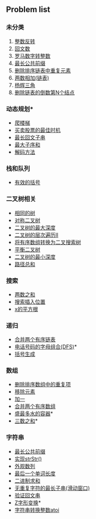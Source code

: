 ## Problem list
### 未分类
1. [整数反转](整数反转/整数反转.md)
2. [回文数](回文数/回文数.md)
3. [罗马数字转整数](罗马数字转整数/罗马数字转整数.md)
4. [最长公共前缀](最长公共前缀/最长公共前缀.md)
5.  [删除排序链表中重复元素](删除排序链表中重复元素/删除排序链表中重复元素.md)
6.  [两数相加(链表)](两数相加(链表)/两数相加.md)
7.  [杨辉三角](杨辉三角)
8.  [删除链表的倒数第N个结点](删除链表的倒数第N个结点/删除链表的倒数第N个结点.md)

### 动态规划*
* [爬楼梯](爬楼梯/爬楼梯.md)
* [买卖股票的最佳时机](买卖股票的最佳时机/买股票动态规划.md)
* [最长回文子串](最长回文子串/最长回文子串.md)
* [最大子序和](最大子序和/最大子序和.md)
* [解码方法](解码方法/解码方法.md)

### 栈和队列
* [有效的括号](有效的括号/有效的括号.md)

### 二叉树相关
* [相同的树](相同的树/相同的树.md)
* [对称二叉树](对称二叉树/对称二叉树.md)
* [二叉树的最大深度](二叉树的最大深度/二叉树的最大深度.md)
* [二叉树的层次遍历II](二叉树的层次遍历II/二叉树的层次遍历II.md)
* [将有序数组转换为二叉搜索树](将有序数组转换为二叉搜索树/将有序数组转换为二叉搜索树.md)
* [平衡二叉树](平衡二叉树/平衡二叉树.md)
* [二叉树的最小深度](二叉树的最小深度/二叉树的最小深度.md)
* [路径总和](路径总和/路径总和.md)

### 搜索
* [两数之和](两数之和/两数之和.md)
* [搜索插入位置](搜索插入位置/搜索插入位置.md)
* [x的平方根](x的平方根/x的平方根.md)

### 递归
* [合并两个有序链表](合并两个有序链表/合并两个有序链表.md)
* [电话号码的字母组合(DFS)](电话号码的字母组合/电话号码的字母组合.md)*
* [括号生成](括号生成/括号生成.md)

### 数组
* [删除排序数组中的重复项](删除排序数组中的重复项/删除排序数组中的重复项.md)
* [移除元素](移除元素/移除元素.md)
* [加一](加一/加一.md)
* [合并两个有序数组](合并两个有序数组/合并两个有序数组.md)
* [盛最多水的容器](盛最多水的容器/盛最多水的容器.md)*
* [三数之和](三数之和/三数之和.md)*

### 字符串
* [最长公共前缀](最长公共前缀/最长公共前缀.md)
* [实现strStr()](实现%20strStr()/实现%20strStr().md)
* [外观数列](外观数列/外观数列.md)
* [最后一个单词长度](最后一个单词长度/最后一个单词长度.md)
* [二进制求和](二进制求和/二进制求和.md)
* [无重复字符的最长子串(滑动窗口)](无重复字符的最长子串/无重复字符的最长子串.md)
* [验证回文串](验证回文串/验证回文串.md)
* [Z字形变换](Z字形变换/Z字形变换.md)*
* [字符串转换整数atoi](字符串转换整数atoi/字符串转换整数atoi.md)